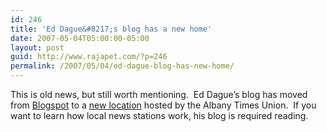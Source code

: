 ```yaml
---
id: 246
title: 'Ed Dague&#8217;s blog has a new home'
date: 2007-05-04T05:00:00-05:00
layout: post
guid: http://www.rajapet.com/?p=246
permalink: /2007/05/04/ed-dague-blog-has-new-home/
---
```

This is old news, but still worth mentioning.  Ed Dague&#8217;s blog has moved from [Blogspot](http://middleofthings.blogspot.com/ "In Medias Res") to a [new location](http://blogs.timesunion.com/eddague/ "In Medias Res with Ed Dague") hosted by the Albany Times Union.  If you want to learn how local news stations work, his blog is required reading.
